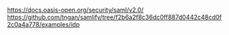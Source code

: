https://docs.oasis-open.org/security/saml/v2.0/
https://github.com/tngan/samlify/tree/f2b6a2f8c36dc0ff887d0442c48cd0f2c0a4a778/examples/idp
